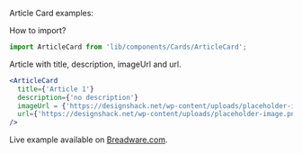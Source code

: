 Article Card examples:

How to import?

```jsx static
import ArticleCard from 'lib/components/Cards/ArticleCard';
```

Article with title, description, imageUrl and url.

```jsx
<ArticleCard
  title={'Article 1'}
  description={'no description'}
  imageUrl = {'https://designshack.net/wp-content/uploads/placeholder-image.png'}
  url={'https://designshack.net/wp-content/uploads/placeholder-image.png'}
/>
```

Live example available on [Breadware.com](https://breadware.com).

